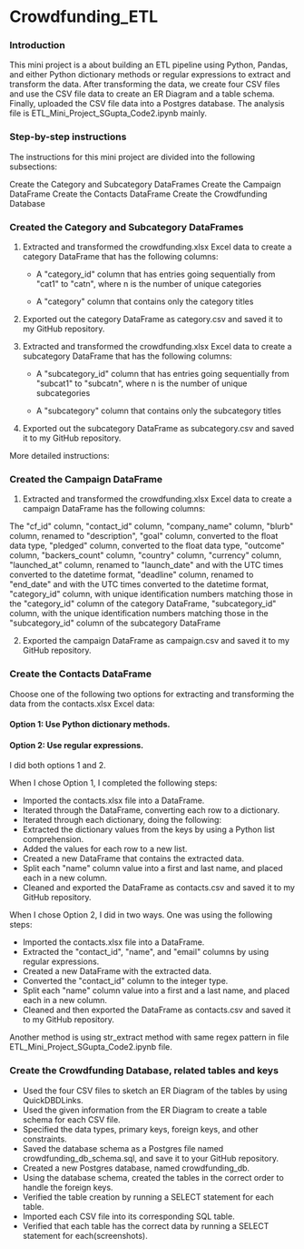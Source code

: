 # Crowdfunding_ETL

### Introduction

This mini project is a about building an ETL pipeline using Python, Pandas, and either Python dictionary methods or regular expressions to extract and transform the data. After transforming the data, we create four CSV files and use the CSV file data to create an ER Diagram and a table schema. Finally, uploaded the CSV file data into a Postgres database. The analysis file is ETL_Mini_Project_SGupta_Code2.ipynb mainly.

### Step-by-step instructions
The instructions for this mini project are divided into the following subsections:

Create the Category and Subcategory DataFrames
Create the Campaign DataFrame
Create the Contacts DataFrame
Create the Crowdfunding Database

### Created the Category and Subcategory DataFrames
1) Extracted and transformed the crowdfunding.xlsx Excel data to create a category DataFrame that has the following columns:

    - A "category_id" column that has entries going sequentially from "cat1" to "catn", where n is the number of unique categories

    - A "category" column that contains only the category titles

2) Exported out the category DataFrame as category.csv and saved it to my GitHub repository.

3) Extracted and transformed the crowdfunding.xlsx Excel data to create a subcategory DataFrame that has the following columns:

    - A "subcategory_id" column that has entries going sequentially from "subcat1" to "subcatn", where n is the number of unique subcategories

    - A "subcategory" column that contains only the subcategory titles

4) Exported out the subcategory DataFrame as subcategory.csv and saved it to my GitHub repository.



More detailed instructions:

### Created the Campaign DataFrame
1) Extracted and transformed the crowdfunding.xlsx Excel data to create a campaign DataFrame has the following columns:

The "cf_id" column,  "contact_id" column,  "company_name" column, "blurb" column, renamed to "description", "goal" column, converted to the float data type, "pledged" column, converted to the float data type, "outcome" column, "backers_count" column, "country" column, "currency" column, "launched_at" column, renamed to "launch_date" and with the UTC times converted to the datetime format,  "deadline" column, renamed to "end_date" and with the UTC times converted to the datetime format, "category_id" column, with unique identification numbers matching those in the "category_id" column of the category DataFrame, "subcategory_id" column, with the unique identification numbers matching those in the "subcategory_id" column of the subcategory DataFrame

2) Exported the campaign DataFrame as campaign.csv and saved it to my GitHub repository.



### Create the Contacts DataFrame
Choose one of the following two options for extracting and transforming the data from the contacts.xlsx Excel data:

#### Option 1: Use Python dictionary methods.

#### Option 2: Use regular expressions.

I did both options 1 and 2.

When I chose Option 1, I completed the following steps:

 - Imported the contacts.xlsx file into a DataFrame.
 - Iterated through the DataFrame, converting each row to a dictionary.
 - Iterated through each dictionary, doing the following:
 - Extracted the dictionary values from the keys by using a Python list comprehension.
 - Added the values for each row to a new list.
 - Created a new DataFrame that contains the extracted data.
 - Split each "name" column value into a first and last name, and placed each in a new column.
 - Cleaned and exported the DataFrame as contacts.csv and saved it to my GitHub repository.

When I chose Option 2, I did in two ways. One was using the following steps:

 - Imported the contacts.xlsx file into a DataFrame.
 - Extracted the "contact_id", "name", and "email" columns by using regular expressions.
 - Created a new DataFrame with the extracted data.
 - Converted the "contact_id" column to the integer type.
 - Split each "name" column value into a first and a last name, and placed each in a new column.
 - Cleaned and then exported the DataFrame as contacts.csv and saved it to my GitHub repository.

 Another method is using str_extract method with same regex pattern in file ETL_Mini_Project_SGupta_Code2.ipynb file.



### Create the Crowdfunding Database, related tables and keys
 - Used the four CSV files to sketch an ER Diagram of the tables by using QuickDBDLinks.
 - Used the given information from the ER Diagram to create a table schema for each CSV file.
 - Specified the data types, primary keys, foreign keys, and other constraints.
 - Saved the database schema as a Postgres file named crowdfunding_db_schema.sql, and save it to your GitHub repository.
 - Created a new Postgres database, named crowdfunding_db.
 - Using the database schema, created the tables in the correct order to handle the foreign keys.
 - Verified the table creation by running a SELECT statement for each table.
 - Imported each CSV file into its corresponding SQL table.
 - Verified that each table has the correct data by running a SELECT statement for each(screenshots).




